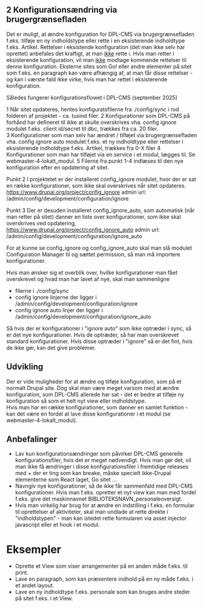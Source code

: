 ## 2 Konfigurationsændring via brugergrænsefladen

Det er muligt, at ændre konfiguration for DPL-CMS via brugergrænsefladen f.eks. tilføje en ny indholdstype eller rette i en eksisterende indholdtype f.eks. Artikel.
Rettelser i eksistende konfiguration (det man ikke selv har oprettet) anbefales det kraftigt, at man <ins>ikke</ins> rette i.
Hvis man retter i eksisterende konfiguration, vil man <ins>ikke</ins> modtage kommende rettelser til denne konfiguration.
Eksterne sites som Go! eller andre elementer på sitet som f.eks. en paragraph kan være afhængig af, at man får disse rettelser - og kan i værste fald ikke virke, hvis man har rettet i eksisterende konfiguration.

Således fungerer konfigurationsflowet i DPL-CMS (september 2025)

1 Når sitet opdateres, hentes konfiguratsfilerne fra ./config/sync i rod folderen af projektet - ca. tusind filer.
2 Konfigurationer som DPL-CMS på forhånd har defineret til ikke at skulle overskrives vha. config ignore modulet f.eks. client id/secret til dbc, trækkes fra ca. 20 filer.  
3 Konfigurationer som man selv har ændret / tilføjet via brugergrænsefladen vha. config ignore auto modulet f.eks. et ny indholdtype eller rettelser i eksisterende indholdtype f.eks. Artikel, trækkes fra 0-X filer
4 Konfigurationer som man har tilføjet via en service i et modul, lægges til. Se webmaster-4-lokalt_modul.
5 Filerne fra punkt 1-4 indlæses til den nye konfiguration efter en opdatering af sitet.

Punkt 2
I projektetet er der installeret config_ignore modulet, hvor der er sat en række konfigurationer, som ikke skal overskrives når sitet opdateres.
https://www.drupal.org/project/config_ignore
admin url: /admin/config/development/configuration/ignore

Punkt 3
Der er desuden installeret config_ignore_auto, som automatisk (når man retter på sitet) danner en liste over konfigurationer, som ikke skal overskrives ved opdatering,
https://www.drupal.org/project/config_ignore_auto
admin url: /admin/config/development/configuration/ignore_auto

For at kunne se config_ignore og config_ignore_auto skal man slå modulet Configuration Manager til og sættet permission, så man må importere konfigurationer.

Hvis man ønsker sig et overblik over, hvilke konfigurationer man fået overskrevet og hvad man har lavet af nye, skal man sammenligne

- filerne i ./config/sync
- config ignore linjerne der ligger i /admin/config/development/configuration/ignore
- config ignore auto linjer der ligger i /admin/config/development/configuration/ignore_auto

Så hvis der er konfigurationer i "ignore auto" som ikke optræder i sync, så er det nye konfigurationer.
Hvis de optræder, så har man overskrevet standard konfigurationer. Hvis disse optræder i "ignore" så er det fint, hvis de ikke gør, kan det give problemer.

## Udvikling

Der er vide muligheder for at ændre og tilføje konfiguration, som på et normalt Drupal site.
Dog skal man være meget varsom med at ændre konfiguration, som DPL-CMS allerede har sat - det er bedre at tilføje ny konfiguration så som et helt nyt view eller indholdstype.  
Hvis man har en række konfigurationer, som danner en samlet funktion - kan det være en fordel at lave disse konfigurationer i et modul (se webmaster-4-lokalt_modul).

## Anbefalinger

- Lav kun konfigurationsændringer som påvirker DPL-CMS generelle konfigurationsfiler, hvis det er meget nødvendigt. Hvis man gør det, vil man ikke få ændringer i disse konfigurationsfiler i fremtidige releases med + der er ting som kan breake, måske specielt ikke-Drupal elementerne som React laget, Go sitet ...
- Navngiv nye konfigurationer, så de ikke får sammenfald med DPL-CMS konfigurationer. Hvis man f.eks. opretter et nyt view kan man med fordel f.eks. give det maskinnavnet BIBLIOTEKSNAVN_personaleoversigt.
- Hvis man virkelig har brug for at ændre en indstilling i f.eks. en formular til oprettelser af aktiviteter, skal man undlade at rette direkte i "indholdstypen" - man kan istedet rette formularen via asset injector javascript eller et hook i et modul.

# Eksempler

- Oprette et View som viser arrangementer på en anden måde f.eks. til print.
- Lave en paragraph, som kan præsentere indhold på en ny måde f.eks. i et andet layout.
- Lave en ny indholdtype f.eks. personale som kan bruges andre steder på sitet f.eks. i et View.
